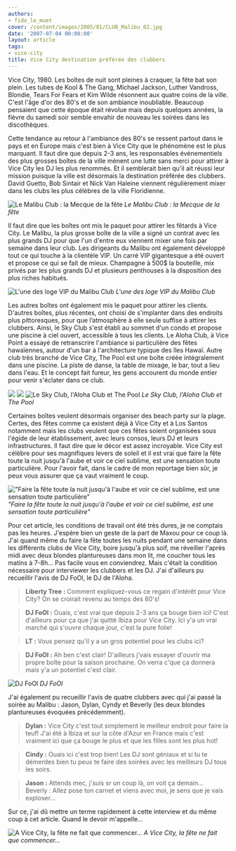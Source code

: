 ```yaml
---
authors:
- fido_le_muet
cover: /content/images/2005/01/CLUB_Malibu_02.jpg
date: '2007-07-04 00:00:00'
layout: article
tags:
- vice-city
title: Vice City destination préférée des clubbers
---
```



Vice City, 1980. Les boîtes de nuit sont pleines à craquer, la fête bat son plein. Les tubes de Kool & The Gang, Michael Jackson, Luther Vandross, Blondie, Tears For Fears et Kim Wilde résonnent aux quatre coins de la ville. C'est l'âge d'or des 80's et de son ambiance inoubliable. Beaucoup pensaient que cette époque était révolue mais depuis quelques années, la fièvre du samedi soir semble envahir de nouveau les soirées dans les discothèques.

Cette tendance au retour à l'ambiance des 80's se ressent partout dans le pays et en Europe mais c'est bien à Vice City que le phénomène est le plus marquant. Il faut dire que depuis 2-3 ans, les responsables événementiels des plus grosses boîtes de la ville mènent une lutte sans merci pour attirer à Vice City les DJ les plus renommés. Et il semblerait bien qu'il ait réussi leur mission puisque la ville est désormais la destination préférée des clubbers. David Guetto, Bob Sintair et Nick Van Haleine viennent régulièrement mixer dans les clubs les plus célèbres de la ville Floridienne.

![Le Malibu Club : la Mecque de la fête](/content/images/2005/01/CLUB_Malibu_01.jpg)
_Le Malibu Club : la Mecque de la fête_

Il faut dire que les boîtes ont mis le paquet pour attirer les fêtards à Vice City. Le Malibu, la plus grosse boîte de la ville a signé un contrat avec les plus grands DJ pour que l'un d'entre eux viennent mixer une fois par semaine dans leur club. Les dirigeants du Malibu ont également développé tout ce qui touche à la clientèle VIP. Un carré VIP gigantesque a été ouvert et propose ce qui se fait de mieux. Champagne à 500$ la bouteille, mix privés par les plus grands DJ et plusieurs penthouses à la disposition des plus riches habitués.

![L'une des loge VIP du Malibu Club](/content/images/2005/01/CLUB_Malibu_Penthouse.jpg)
_L'une des loge VIP du Malibu Club_

Les autres boîtes ont également mis le paquet pour attirer les clients. D'autres boîtes, plus récentes, ont choisi de s'implanter dans des endroits plus pittoresques, pour que l’atmosphère à elle seule suffise à attirer les clubbers. Ainsi, le Sky Club s'est établi au sommet d'un condo et propose une piscine à ciel ouvert, accessible à tous les clients. Le Aloha Club, à Vice Point a essayé de retranscrire l'ambiance si particulière des fêtes hawaïennes, autour d'un bar à l'architecture typique des îles Hawaï. Autre club très branché de Vice City, The Pool est une boîte créée intégralement dans une piscine. La piste de danse, la table de mixage, le bar, tout a lieu dans l'eau. Et le concept fait fureur, les gens accourent du monde entier pour venir s'éclater dans ce club.

![](/content/images/2005/01/CLUB_Terrasse.jpg)
![](/content/images/2005/01/CLUB_Open_Bar.jpg)
![Le Sky Club, l'Aloha Club et The Pool](/content/images/2005/01/CLUB_Pool_Bar.jpg)
_Le Sky Club, l'Aloha Club et The Pool_

Certaines boîtes veulent désormais organiser des beach party sur la plage. Certes, des fêtes comme ça existent déjà à Vice City et à Los Santos notamment mais les clubs veulent que ces fêtes soient organisées sous l'égide de leur établissement, avec leurs consos, leurs DJ et leurs infrastructures. Il faut dire que le décor est assez incroyable. Vice City est célèbre pour ses magnifiques levers de soleil et il est vrai que faire la fête toute la nuit jusqu'à l'aube et voir ce ciel sublime, est une sensation toute particulière. Pour l'avoir fait, dans le cadre de mon reportage bien sûr, je peux vous assurer que ça vaut vraiment le coup.

!["Faire la fête toute la nuit jusqu'à l'aube et voir ce ciel sublime, est une sensation toute particulière"](/content/images/2005/01/CLUB_Sun.jpg)
_"Faire la fête toute la nuit jusqu'à l'aube et voir ce ciel sublime, est une sensation toute particulière"_

Pour cet article, les conditions de travail ont été très dures, je ne comptais pas les heures. J'espère bien un geste de la part de Maxou pour ce coup là. J'ai quand même du faire la fête toutes les nuits pendant une semaine dans les différents clubs de Vice City, boire jusqu'à plus soif, me réveiller l'après midi avec deux blondes plantureuses dans mon lit, me coucher tous les matins à 7-8h... Pas facile vous en conviendrez. Mais c'était la condition nécessaire pour interviewer les clubbers et les DJ. J'ai d'ailleurs pu recueillir l'avis de DJ FoOl, le DJ de l'Aloha.

> **Liberty Tree :** Comment expliquez-vous ce regain d'intérêt pour Vice City? On se croirait revenu au temps des 80's!

> **DJ FoOl :** Ouais, c'est vrai que depuis 2-3 ans ça bouge bien ici! C'est d'ailleurs pour ça que j'ai quitté Ibiza pour Vice City. Ici y'a un vrai marché qui s'ouvre chaque jour, c'est la pure folie!

> **LT :** Vous pensez qu'il y a un gros potentiel pour les clubs ici?

> **DJ FoOl :** Ah ben c'est clair! D'ailleurs j'vais essayer d'ouvrir ma propre boîte pour la saison prochaine. On verra c'que ça donnera mais y'a un potentiel c'est clair.

![DJ FoOl](/content/images/2005/01/CLUB_DJ.jpg)
_DJ FoOl_

J'ai également pu recueillir l'avis de quatre clubbers avec qui j'ai passé la soirée au Malibu : Jason, Dylan, Cyndy et Beverly (les deux blondes plantureuses évoquées précédemment).

> **Dylan :** Vice City c'est tout simplement le meilleur endroit pour faire la teuf! J'ai été à Ibiza et sur la côte d'Azur en France mais c'est vraiment ici que ça bouge le plus et que les filles sont les plus hot!

> **Cindy :** Ouais ici c'est trop bien! Les DJ sont géniaux et si tu te démerdes bien tu peux te faire des soirées avec les meilleurs DJ tous les soirs.

> **Jason :** Attends mec, j'suis sr un coup là, on voit ça demain...  
> Beverly : Allez pose ton carnet et viens avec moi, je sens que je vais exploser...

Sur ce, j'ai dû mettre un terme rapidement à cette interview et du même coup à cet article. Quand le devoir m'appelle...

![A Vice City, la fête ne fait que commencer...](/content/images/2005/01/CLUB_Malibu_02.jpg)
_A Vice City, la fête ne fait que commencer..._